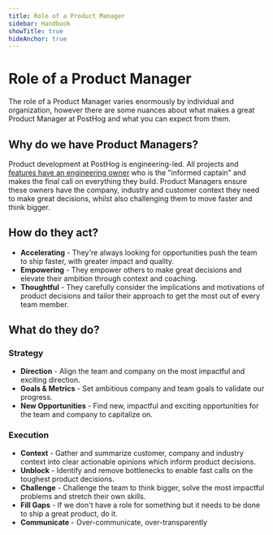 ```yaml
---
title: Role of a Product Manager
sidebar: Handbook
showTitle: true
hideAnchor: true
---
```


# Role of a Product Manager

The role of a Product Manager varies enormously by individual and organization, however there are some nuances about what makes a great Product Manager at PostHog and what you can expect from them.

## Why do we have Product Managers?

Product development at PostHog is engineering-led. All projects and [features have an engineering owner](/handbook/engineering/feature-ownership) who is the "informed captain" and makes the final call on everything they build. Product Managers ensure these owners have the company, industry and customer context they need to make great decisions, whilst also challenging them to move faster and think bigger.

## How do they act?

* **Accelerating** - They're always looking for opportunities push the team to ship faster, with greater impact and quality. 
* **Empowering** - They empower others to make great decisions and elevate their ambition through context and coaching.
* **Thoughtful** - They carefully consider the implications and motivations of product decisions and tailor their approach to get the most out of every team member.

## What do they do?

### Strategy

* **Direction** - Align the team and company on the most impactful and exciting direction.
* **Goals & Metrics** - Set ambitious company and team goals to validate our progress.
* **New Opportunities** - Find new, impactful and exciting opportunities for the team and company to capitalize on.

### Execution

* **Context** - Gather and summarize customer, company and industry context into clear actionable opinions which inform product decisions.
* **Unblock** - Identify and remove bottlenecks to enable fast calls on the toughest product decisions.
* **Challenge** - Challenge the team to think bigger, solve the most impactful problems and stretch their own skills.
* **Fill Gaps** - If we don't have a role for something but it needs to be done to ship a great product, do it.
* **Communicate** - Over-communicate, over-transparently